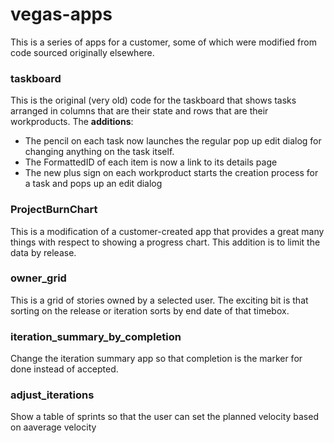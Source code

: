 vegas-apps
==========

This is a series of apps for a customer, some of which were modified from 
code sourced originally elsewhere.

### taskboard

This is the original (very old) code for the taskboard that shows tasks arranged
in columns that are their state and rows that are their workproducts.  The **additions**:

* The pencil on each task now launches the regular pop up edit dialog for changing anything on
  the task itself.
* The FormattedID of each item is now a link to its details page
* The new plus sign on each workproduct starts the creation process for a task and pops up an edit dialog


### ProjectBurnChart

This is a modification of a customer-created app that provides a great many things with respect to showing
a progress chart.  This addition is to limit the data by release.

### owner_grid

This is a grid of stories owned by a selected user.  The exciting bit is that sorting on the release or iteration sorts by end date of that timebox.

### iteration_summary_by_completion

Change the iteration summary app so that completion is the marker for done instead of accepted.

### adjust_iterations

Show a table of sprints so that the user can set the planned velocity based on aaverage velocity


